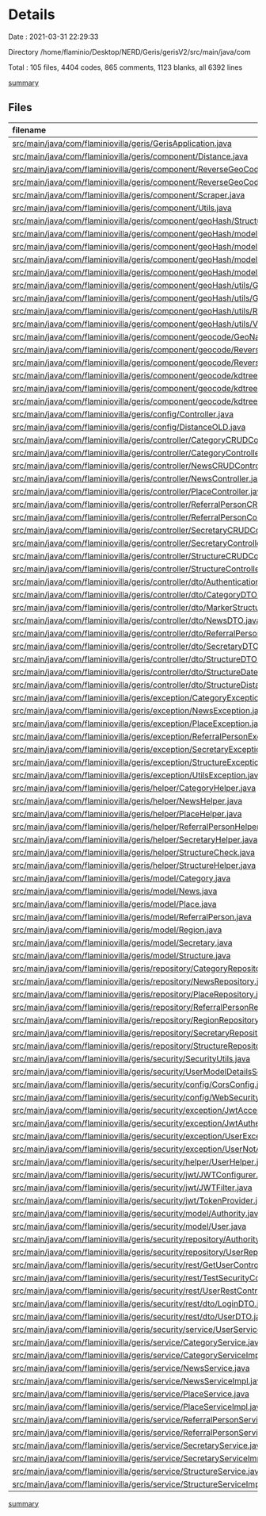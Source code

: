 # Details

Date : 2021-03-31 22:29:33

Directory /home/flaminio/Desktop/NERD/Geris/gerisV2/src/main/java/com

Total : 105 files,  4404 codes, 865 comments, 1123 blanks, all 6392 lines

[summary](results.md)

## Files
| filename | language | code | comment | blank | total |
| :--- | :--- | ---: | ---: | ---: | ---: |
| [src/main/java/com/flaminiovilla/geris/GerisApplication.java](/src/main/java/com/flaminiovilla/geris/GerisApplication.java) | Java | 9 | 0 | 6 | 15 |
| [src/main/java/com/flaminiovilla/geris/component/Distance.java](/src/main/java/com/flaminiovilla/geris/component/Distance.java) | Java | 37 | 0 | 13 | 50 |
| [src/main/java/com/flaminiovilla/geris/component/ReverseGeoCoderUtil.java](/src/main/java/com/flaminiovilla/geris/component/ReverseGeoCoderUtil.java) | Java | 44 | 2 | 15 | 61 |
| [src/main/java/com/flaminiovilla/geris/component/ReverseGeoCoderUtilOLD.java](/src/main/java/com/flaminiovilla/geris/component/ReverseGeoCoderUtilOLD.java) | Java | 43 | 2 | 14 | 59 |
| [src/main/java/com/flaminiovilla/geris/component/Scraper.java](/src/main/java/com/flaminiovilla/geris/component/Scraper.java) | Java | 69 | 1 | 18 | 88 |
| [src/main/java/com/flaminiovilla/geris/component/Utils.java](/src/main/java/com/flaminiovilla/geris/component/Utils.java) | Java | 21 | 0 | 7 | 28 |
| [src/main/java/com/flaminiovilla/geris/component/geoHash/StructureDistance.java](/src/main/java/com/flaminiovilla/geris/component/geoHash/StructureDistance.java) | Java | 29 | 0 | 12 | 41 |
| [src/main/java/com/flaminiovilla/geris/component/geoHash/model/BoundingBox.java](/src/main/java/com/flaminiovilla/geris/component/geoHash/model/BoundingBox.java) | Java | 159 | 58 | 42 | 259 |
| [src/main/java/com/flaminiovilla/geris/component/geoHash/model/GeoHash.java](/src/main/java/com/flaminiovilla/geris/component/geoHash/model/GeoHash.java) | Java | 389 | 72 | 71 | 532 |
| [src/main/java/com/flaminiovilla/geris/component/geoHash/model/GeoHashSizeTable.java](/src/main/java/com/flaminiovilla/geris/component/geoHash/model/GeoHashSizeTable.java) | Java | 27 | 0 | 7 | 34 |
| [src/main/java/com/flaminiovilla/geris/component/geoHash/model/GeoPoint.java](/src/main/java/com/flaminiovilla/geris/component/geoHash/model/GeoPoint.java) | Java | 40 | 4 | 10 | 54 |
| [src/main/java/com/flaminiovilla/geris/component/geoHash/utils/GeoHashBoundingBox.java](/src/main/java/com/flaminiovilla/geris/component/geoHash/utils/GeoHashBoundingBox.java) | Java | 102 | 21 | 24 | 147 |
| [src/main/java/com/flaminiovilla/geris/component/geoHash/utils/GeoHashCircle.java](/src/main/java/com/flaminiovilla/geris/component/geoHash/utils/GeoHashCircle.java) | Java | 32 | 7 | 13 | 52 |
| [src/main/java/com/flaminiovilla/geris/component/geoHash/utils/RandomGeoHashes.java](/src/main/java/com/flaminiovilla/geris/component/geoHash/utils/RandomGeoHashes.java) | Java | 22 | 7 | 11 | 40 |
| [src/main/java/com/flaminiovilla/geris/component/geoHash/utils/VincentyGeodesy.java](/src/main/java/com/flaminiovilla/geris/component/geoHash/utils/VincentyGeodesy.java) | Java | 96 | 21 | 20 | 137 |
| [src/main/java/com/flaminiovilla/geris/component/geocode/GeoName.java](/src/main/java/com/flaminiovilla/geris/component/geocode/GeoName.java) | Java | 68 | 6 | 15 | 89 |
| [src/main/java/com/flaminiovilla/geris/component/geocode/ReverseGeoCode.java](/src/main/java/com/flaminiovilla/geris/component/geocode/ReverseGeoCode.java) | Java | 22 | 2 | 11 | 35 |
| [src/main/java/com/flaminiovilla/geris/component/geocode/ReverseGeoCoderExecute.java](/src/main/java/com/flaminiovilla/geris/component/geocode/ReverseGeoCoderExecute.java) | Java | 19 | 0 | 5 | 24 |
| [src/main/java/com/flaminiovilla/geris/component/geocode/kdtree/KDNode.java](/src/main/java/com/flaminiovilla/geris/component/geocode/kdtree/KDNode.java) | Java | 11 | 0 | 3 | 14 |
| [src/main/java/com/flaminiovilla/geris/component/geocode/kdtree/KDNodeComparator.java](/src/main/java/com/flaminiovilla/geris/component/geocode/kdtree/KDNodeComparator.java) | Java | 7 | 3 | 7 | 17 |
| [src/main/java/com/flaminiovilla/geris/component/geocode/kdtree/KDTree.java](/src/main/java/com/flaminiovilla/geris/component/geocode/kdtree/KDTree.java) | Java | 39 | 10 | 8 | 57 |
| [src/main/java/com/flaminiovilla/geris/config/Controller.java](/src/main/java/com/flaminiovilla/geris/config/Controller.java) | Java | 114 | 84 | 31 | 229 |
| [src/main/java/com/flaminiovilla/geris/config/DistanceOLD.java](/src/main/java/com/flaminiovilla/geris/config/DistanceOLD.java) | Java | 32 | 0 | 13 | 45 |
| [src/main/java/com/flaminiovilla/geris/controller/CategoryCRUDController.java](/src/main/java/com/flaminiovilla/geris/controller/CategoryCRUDController.java) | Java | 36 | 36 | 11 | 83 |
| [src/main/java/com/flaminiovilla/geris/controller/CategoryController.java](/src/main/java/com/flaminiovilla/geris/controller/CategoryController.java) | Java | 18 | 5 | 6 | 29 |
| [src/main/java/com/flaminiovilla/geris/controller/NewsCRUDController.java](/src/main/java/com/flaminiovilla/geris/controller/NewsCRUDController.java) | Java | 29 | 35 | 11 | 75 |
| [src/main/java/com/flaminiovilla/geris/controller/NewsController.java](/src/main/java/com/flaminiovilla/geris/controller/NewsController.java) | Java | 27 | 18 | 11 | 56 |
| [src/main/java/com/flaminiovilla/geris/controller/PlaceController.java](/src/main/java/com/flaminiovilla/geris/controller/PlaceController.java) | Java | 21 | 9 | 10 | 40 |
| [src/main/java/com/flaminiovilla/geris/controller/ReferralPersonCRUDController.java](/src/main/java/com/flaminiovilla/geris/controller/ReferralPersonCRUDController.java) | Java | 58 | 46 | 16 | 120 |
| [src/main/java/com/flaminiovilla/geris/controller/ReferralPersonController.java](/src/main/java/com/flaminiovilla/geris/controller/ReferralPersonController.java) | Java | 18 | 0 | 7 | 25 |
| [src/main/java/com/flaminiovilla/geris/controller/SecretaryCRUDController.java](/src/main/java/com/flaminiovilla/geris/controller/SecretaryCRUDController.java) | Java | 60 | 39 | 17 | 116 |
| [src/main/java/com/flaminiovilla/geris/controller/SecretaryController.java](/src/main/java/com/flaminiovilla/geris/controller/SecretaryController.java) | Java | 18 | 0 | 6 | 24 |
| [src/main/java/com/flaminiovilla/geris/controller/StructureCRUDController.java](/src/main/java/com/flaminiovilla/geris/controller/StructureCRUDController.java) | Java | 46 | 49 | 15 | 110 |
| [src/main/java/com/flaminiovilla/geris/controller/StructureController.java](/src/main/java/com/flaminiovilla/geris/controller/StructureController.java) | Java | 53 | 71 | 14 | 138 |
| [src/main/java/com/flaminiovilla/geris/controller/dto/AuthenticationResponseDTO.java](/src/main/java/com/flaminiovilla/geris/controller/dto/AuthenticationResponseDTO.java) | Java | 16 | 0 | 4 | 20 |
| [src/main/java/com/flaminiovilla/geris/controller/dto/CategoryDTO.java](/src/main/java/com/flaminiovilla/geris/controller/dto/CategoryDTO.java) | Java | 23 | 1 | 5 | 29 |
| [src/main/java/com/flaminiovilla/geris/controller/dto/MarkerStructureDTO.java](/src/main/java/com/flaminiovilla/geris/controller/dto/MarkerStructureDTO.java) | Java | 16 | 1 | 3 | 20 |
| [src/main/java/com/flaminiovilla/geris/controller/dto/NewsDTO.java](/src/main/java/com/flaminiovilla/geris/controller/dto/NewsDTO.java) | Java | 39 | 0 | 7 | 46 |
| [src/main/java/com/flaminiovilla/geris/controller/dto/ReferralPersonDTO.java](/src/main/java/com/flaminiovilla/geris/controller/dto/ReferralPersonDTO.java) | Java | 15 | 0 | 3 | 18 |
| [src/main/java/com/flaminiovilla/geris/controller/dto/SecretaryDTO.java](/src/main/java/com/flaminiovilla/geris/controller/dto/SecretaryDTO.java) | Java | 15 | 0 | 4 | 19 |
| [src/main/java/com/flaminiovilla/geris/controller/dto/StructureDTO.java](/src/main/java/com/flaminiovilla/geris/controller/dto/StructureDTO.java) | Java | 28 | 0 | 6 | 34 |
| [src/main/java/com/flaminiovilla/geris/controller/dto/StructureDateDTO.java](/src/main/java/com/flaminiovilla/geris/controller/dto/StructureDateDTO.java) | Java | 58 | 2 | 9 | 69 |
| [src/main/java/com/flaminiovilla/geris/controller/dto/StructureDistanceDTO.java](/src/main/java/com/flaminiovilla/geris/controller/dto/StructureDistanceDTO.java) | Java | 48 | 2 | 4 | 54 |
| [src/main/java/com/flaminiovilla/geris/exception/CategoryException.java](/src/main/java/com/flaminiovilla/geris/exception/CategoryException.java) | Java | 12 | 0 | 4 | 16 |
| [src/main/java/com/flaminiovilla/geris/exception/NewsException.java](/src/main/java/com/flaminiovilla/geris/exception/NewsException.java) | Java | 11 | 0 | 4 | 15 |
| [src/main/java/com/flaminiovilla/geris/exception/PlaceException.java](/src/main/java/com/flaminiovilla/geris/exception/PlaceException.java) | Java | 3 | 0 | 2 | 5 |
| [src/main/java/com/flaminiovilla/geris/exception/ReferralPersonException.java](/src/main/java/com/flaminiovilla/geris/exception/ReferralPersonException.java) | Java | 14 | 0 | 4 | 18 |
| [src/main/java/com/flaminiovilla/geris/exception/SecretaryException.java](/src/main/java/com/flaminiovilla/geris/exception/SecretaryException.java) | Java | 13 | 0 | 3 | 16 |
| [src/main/java/com/flaminiovilla/geris/exception/StructureException.java](/src/main/java/com/flaminiovilla/geris/exception/StructureException.java) | Java | 18 | 0 | 4 | 22 |
| [src/main/java/com/flaminiovilla/geris/exception/UtilsException.java](/src/main/java/com/flaminiovilla/geris/exception/UtilsException.java) | Java | 9 | 0 | 2 | 11 |
| [src/main/java/com/flaminiovilla/geris/helper/CategoryHelper.java](/src/main/java/com/flaminiovilla/geris/helper/CategoryHelper.java) | Java | 56 | 1 | 15 | 72 |
| [src/main/java/com/flaminiovilla/geris/helper/NewsHelper.java](/src/main/java/com/flaminiovilla/geris/helper/NewsHelper.java) | Java | 71 | 1 | 16 | 88 |
| [src/main/java/com/flaminiovilla/geris/helper/PlaceHelper.java](/src/main/java/com/flaminiovilla/geris/helper/PlaceHelper.java) | Java | 29 | 0 | 9 | 38 |
| [src/main/java/com/flaminiovilla/geris/helper/ReferralPersonHelper.java](/src/main/java/com/flaminiovilla/geris/helper/ReferralPersonHelper.java) | Java | 119 | 6 | 23 | 148 |
| [src/main/java/com/flaminiovilla/geris/helper/SecretaryHelper.java](/src/main/java/com/flaminiovilla/geris/helper/SecretaryHelper.java) | Java | 108 | 4 | 14 | 126 |
| [src/main/java/com/flaminiovilla/geris/helper/StructureCheck.java](/src/main/java/com/flaminiovilla/geris/helper/StructureCheck.java) | Java | 76 | 0 | 13 | 89 |
| [src/main/java/com/flaminiovilla/geris/helper/StructureHelper.java](/src/main/java/com/flaminiovilla/geris/helper/StructureHelper.java) | Java | 267 | 4 | 57 | 328 |
| [src/main/java/com/flaminiovilla/geris/model/Category.java](/src/main/java/com/flaminiovilla/geris/model/Category.java) | Java | 23 | 0 | 5 | 28 |
| [src/main/java/com/flaminiovilla/geris/model/News.java](/src/main/java/com/flaminiovilla/geris/model/News.java) | Java | 34 | 0 | 10 | 44 |
| [src/main/java/com/flaminiovilla/geris/model/Place.java](/src/main/java/com/flaminiovilla/geris/model/Place.java) | Java | 21 | 0 | 5 | 26 |
| [src/main/java/com/flaminiovilla/geris/model/ReferralPerson.java](/src/main/java/com/flaminiovilla/geris/model/ReferralPerson.java) | Java | 29 | 0 | 7 | 36 |
| [src/main/java/com/flaminiovilla/geris/model/Region.java](/src/main/java/com/flaminiovilla/geris/model/Region.java) | Java | 20 | 0 | 4 | 24 |
| [src/main/java/com/flaminiovilla/geris/model/Secretary.java](/src/main/java/com/flaminiovilla/geris/model/Secretary.java) | Java | 26 | 0 | 3 | 29 |
| [src/main/java/com/flaminiovilla/geris/model/Structure.java](/src/main/java/com/flaminiovilla/geris/model/Structure.java) | Java | 51 | 7 | 14 | 72 |
| [src/main/java/com/flaminiovilla/geris/repository/CategoryRepository.java](/src/main/java/com/flaminiovilla/geris/repository/CategoryRepository.java) | Java | 10 | 0 | 6 | 16 |
| [src/main/java/com/flaminiovilla/geris/repository/NewsRepository.java](/src/main/java/com/flaminiovilla/geris/repository/NewsRepository.java) | Java | 13 | 0 | 5 | 18 |
| [src/main/java/com/flaminiovilla/geris/repository/PlaceRepository.java](/src/main/java/com/flaminiovilla/geris/repository/PlaceRepository.java) | Java | 9 | 0 | 3 | 12 |
| [src/main/java/com/flaminiovilla/geris/repository/ReferralPersonRepository.java](/src/main/java/com/flaminiovilla/geris/repository/ReferralPersonRepository.java) | Java | 14 | 0 | 7 | 21 |
| [src/main/java/com/flaminiovilla/geris/repository/RegionRepository.java](/src/main/java/com/flaminiovilla/geris/repository/RegionRepository.java) | Java | 7 | 0 | 3 | 10 |
| [src/main/java/com/flaminiovilla/geris/repository/SecretaryRepository.java](/src/main/java/com/flaminiovilla/geris/repository/SecretaryRepository.java) | Java | 11 | 0 | 6 | 17 |
| [src/main/java/com/flaminiovilla/geris/repository/StructureRepository.java](/src/main/java/com/flaminiovilla/geris/repository/StructureRepository.java) | Java | 25 | 1 | 10 | 36 |
| [src/main/java/com/flaminiovilla/geris/security/SecurityUtils.java](/src/main/java/com/flaminiovilla/geris/security/SecurityUtils.java) | Java | 28 | 5 | 11 | 44 |
| [src/main/java/com/flaminiovilla/geris/security/UserModelDetailsService.java](/src/main/java/com/flaminiovilla/geris/security/UserModelDetailsService.java) | Java | 50 | 3 | 12 | 65 |
| [src/main/java/com/flaminiovilla/geris/security/config/CorsConfig.java](/src/main/java/com/flaminiovilla/geris/security/config/CorsConfig.java) | Java | 18 | 9 | 4 | 31 |
| [src/main/java/com/flaminiovilla/geris/security/config/WebSecurityConfig.java](/src/main/java/com/flaminiovilla/geris/security/config/WebSecurityConfig.java) | Java | 51 | 75 | 9 | 135 |
| [src/main/java/com/flaminiovilla/geris/security/exception/JwtAccessDeniedHandler.java](/src/main/java/com/flaminiovilla/geris/security/exception/JwtAccessDeniedHandler.java) | Java | 14 | 3 | 5 | 22 |
| [src/main/java/com/flaminiovilla/geris/security/exception/JwtAuthenticationEntryPoint.java](/src/main/java/com/flaminiovilla/geris/security/exception/JwtAuthenticationEntryPoint.java) | Java | 16 | 3 | 5 | 24 |
| [src/main/java/com/flaminiovilla/geris/security/exception/UserException.java](/src/main/java/com/flaminiovilla/geris/security/exception/UserException.java) | Java | 14 | 0 | 4 | 18 |
| [src/main/java/com/flaminiovilla/geris/security/exception/UserNotActivatedException.java](/src/main/java/com/flaminiovilla/geris/security/exception/UserNotActivatedException.java) | Java | 8 | 3 | 5 | 16 |
| [src/main/java/com/flaminiovilla/geris/security/helper/UserHelper.java](/src/main/java/com/flaminiovilla/geris/security/helper/UserHelper.java) | Java | 155 | 6 | 37 | 198 |
| [src/main/java/com/flaminiovilla/geris/security/jwt/JWTConfigurer.java](/src/main/java/com/flaminiovilla/geris/security/jwt/JWTConfigurer.java) | Java | 16 | 3 | 6 | 25 |
| [src/main/java/com/flaminiovilla/geris/security/jwt/JWTFilter.java](/src/main/java/com/flaminiovilla/geris/security/jwt/JWTFilter.java) | Java | 43 | 8 | 12 | 63 |
| [src/main/java/com/flaminiovilla/geris/security/jwt/TokenProvider.java](/src/main/java/com/flaminiovilla/geris/security/jwt/TokenProvider.java) | Java | 90 | 14 | 16 | 120 |
| [src/main/java/com/flaminiovilla/geris/security/model/Authority.java](/src/main/java/com/flaminiovilla/geris/security/model/Authority.java) | Java | 34 | 0 | 8 | 42 |
| [src/main/java/com/flaminiovilla/geris/security/model/User.java](/src/main/java/com/flaminiovilla/geris/security/model/User.java) | Java | 69 | 0 | 17 | 86 |
| [src/main/java/com/flaminiovilla/geris/security/repository/AuthorityRepository.java](/src/main/java/com/flaminiovilla/geris/security/repository/AuthorityRepository.java) | Java | 10 | 3 | 3 | 16 |
| [src/main/java/com/flaminiovilla/geris/security/repository/UserRepository.java](/src/main/java/com/flaminiovilla/geris/security/repository/UserRepository.java) | Java | 15 | 0 | 6 | 21 |
| [src/main/java/com/flaminiovilla/geris/security/rest/GetUserController.java](/src/main/java/com/flaminiovilla/geris/security/rest/GetUserController.java) | Java | 19 | 0 | 6 | 25 |
| [src/main/java/com/flaminiovilla/geris/security/rest/TestSecurityController.java](/src/main/java/com/flaminiovilla/geris/security/rest/TestSecurityController.java) | Java | 25 | 0 | 5 | 30 |
| [src/main/java/com/flaminiovilla/geris/security/rest/UserRestController.java](/src/main/java/com/flaminiovilla/geris/security/rest/UserRestController.java) | Java | 57 | 48 | 15 | 120 |
| [src/main/java/com/flaminiovilla/geris/security/rest/dto/LoginDTO.java](/src/main/java/com/flaminiovilla/geris/security/rest/dto/LoginDTO.java) | Java | 15 | 3 | 8 | 26 |
| [src/main/java/com/flaminiovilla/geris/security/rest/dto/UserDTO.java](/src/main/java/com/flaminiovilla/geris/security/rest/dto/UserDTO.java) | Java | 18 | 0 | 4 | 22 |
| [src/main/java/com/flaminiovilla/geris/security/service/UserService.java](/src/main/java/com/flaminiovilla/geris/security/service/UserService.java) | Java | 19 | 0 | 8 | 27 |
| [src/main/java/com/flaminiovilla/geris/service/CategoryService.java](/src/main/java/com/flaminiovilla/geris/service/CategoryService.java) | Java | 13 | 0 | 4 | 17 |
| [src/main/java/com/flaminiovilla/geris/service/CategoryServiceImpl.java](/src/main/java/com/flaminiovilla/geris/service/CategoryServiceImpl.java) | Java | 46 | 6 | 13 | 65 |
| [src/main/java/com/flaminiovilla/geris/service/NewsService.java](/src/main/java/com/flaminiovilla/geris/service/NewsService.java) | Java | 14 | 0 | 4 | 18 |
| [src/main/java/com/flaminiovilla/geris/service/NewsServiceImpl.java](/src/main/java/com/flaminiovilla/geris/service/NewsServiceImpl.java) | Java | 66 | 0 | 14 | 80 |
| [src/main/java/com/flaminiovilla/geris/service/PlaceService.java](/src/main/java/com/flaminiovilla/geris/service/PlaceService.java) | Java | 8 | 0 | 4 | 12 |
| [src/main/java/com/flaminiovilla/geris/service/PlaceServiceImpl.java](/src/main/java/com/flaminiovilla/geris/service/PlaceServiceImpl.java) | Java | 25 | 0 | 8 | 33 |
| [src/main/java/com/flaminiovilla/geris/service/ReferralPersonService.java](/src/main/java/com/flaminiovilla/geris/service/ReferralPersonService.java) | Java | 14 | 0 | 4 | 18 |
| [src/main/java/com/flaminiovilla/geris/service/ReferralPersonServiceImpl.java](/src/main/java/com/flaminiovilla/geris/service/ReferralPersonServiceImpl.java) | Java | 58 | 4 | 15 | 77 |
| [src/main/java/com/flaminiovilla/geris/service/SecretaryService.java](/src/main/java/com/flaminiovilla/geris/service/SecretaryService.java) | Java | 14 | 0 | 4 | 18 |
| [src/main/java/com/flaminiovilla/geris/service/SecretaryServiceImpl.java](/src/main/java/com/flaminiovilla/geris/service/SecretaryServiceImpl.java) | Java | 53 | 2 | 13 | 68 |
| [src/main/java/com/flaminiovilla/geris/service/StructureService.java](/src/main/java/com/flaminiovilla/geris/service/StructureService.java) | Java | 21 | 1 | 4 | 26 |
| [src/main/java/com/flaminiovilla/geris/service/StructureServiceImpl.java](/src/main/java/com/flaminiovilla/geris/service/StructureServiceImpl.java) | Java | 116 | 28 | 27 | 171 |

[summary](results.md)